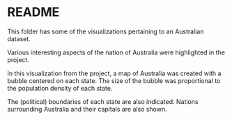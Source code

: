 # README

This folder has some of the visualizations pertaining to an Australian dataset. 

Various interesting aspects of the nation of Australia were highlighted in the project.

In this visualization from the project, a map of Australia was created with a bubble centered on each state. The size of the bubble was proportional to the population density of each state.

The (political) boundaries of each state are also indicated. Nations surrounding Australia and their capitals are also shown.
